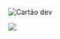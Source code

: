 ![Cartão dev](https://user-images.githubusercontent.com/8458095/113949470-bf6f9d00-97e5-11eb-9157-d9be61dcedf6.png)

[<img src="https://img.shields.io/badge/linkedin-%230077B5.svg?&style=for-the-badge&logo=JonathanSantos&logoColor=white" />](http://linkedin.com/in/jonathan-reis-dos-santos/)
<!--
**JonathanSantos/JonathanSantos** is a ✨ _special_ ✨ repository because its `README.md` (this file) appears on your GitHub profile.

Here are some ideas to get you started:

- 🔭 I’m currently working on ...
- 🌱 I’m currently learning ...
- 👯 I’m looking to collaborate on ...
- 🤔 I’m looking for help with ...
- 💬 Ask me about ...
- 📫 How to reach me: ...
- 😄 Pronouns: ...
- ⚡ Fun fact: ...
-->
